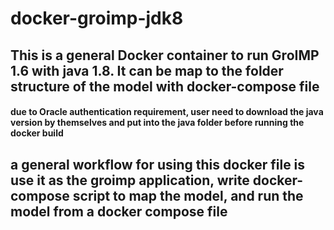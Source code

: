 # docker-groimp-jdk8

## This is a general Docker container to run GroIMP 1.6 with java 1.8. It can be map to the folder structure of the model with docker-compose file

#### due to Oracle authentication requirement, user need to download the java version by themselves and put into the java folder before running the docker build

## a general workflow for using this docker file is use it as the groimp application, write docker-compose script to map the model, and run the model from a docker compose file


